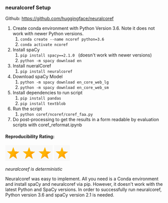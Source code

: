 ### neuralcoref Setup

Github: https://github.com/huggingface/neuralcoref

1. Create conda environment with Python Version 3.6. Note it does not work with newer Python versions.
    1. `conda create --name ncoref python=3.6`
    2. `conda activate ncoref`
2. Install spaCy
    1. `pip install spacy==2.1.0 ` (doesn't work with newer versions)
    2. `python -m spacy download en`
3. Install nueralCoref
    1. `pip install neuralcoref` 
4. Download spaCy Model
    1. `python -m spacy download en_core_web_lg`
    2. `python -m spacy download en_core_web_sm` 
5. Install dependencies to run script
    1. `pip install pandas`
    2. `pip install textblob`
6. Run the script
    1. `python coref/ncoref/coref_faa.py`
7. Do post-processing to get the results in a form readable by evaluation scripts with coref_reformat.ipynb

#### Reproducibility Rating:

<img src="../../star_clip.jpg" alt="Star" width="50" height="50"><img src="../../star_clip.jpg" alt="Star" width="50" height="50"><img src="../../star_clip.jpg" alt="Star" width="50" height="50"> <img src="../../star_clip.jpg" alt="Star" width="50" height="50">

*neuralcoref is deterministic*

Neuralcoref was easy to implement. All you need is a Conda environment and install spaCy and neuralcoref via pip. However, it doesn't work with the latest Python and SpaCy versions. In order to successfully run neuralcoref, Python version 3.6 and spaCy version 2.1 is needed.
